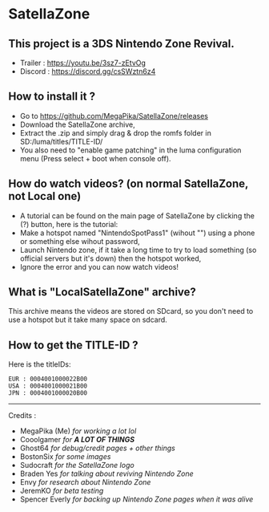 # SatellaZone  
## This project is a 3DS Nintendo Zone Revival.  
* Trailer : https://youtu.be/3sz7-zEtvOg 
* Discord : https://discord.gg/csSWztn6z4  

## How to install it ?

* Go to https://github.com/MegaPika/SatellaZone/releases
* Download the SatellaZone archive,
* Extract the .zip and simply drag & drop the romfs folder in SD:/luma/titles/TITLE-ID/
* You also need to "enable game patching" in the luma configuration menu (Press select + boot when console off).

## How do watch videos? (on normal SatellaZone, not Local one)
* A tutorial can be found on the main page of SatellaZone by clicking the (?) button, here is the tutorial:
* Make a hotspot named "NintendoSpotPass1" (wihout "") using a phone or something else wihout password,
* Launch Nintendo zone, if it take a long time to try to load something (so official servers but it's down) then the hotspot worked,
* Ignore the error and you can now watch videos!

## What is "LocalSatellaZone" archive?
This archive means the videos are stored on SDcard, so you don't need to use a hotspot but it take many space on sdcard.

## How to get the TITLE-ID ?

Here is the titleIDs:

    EUR : 0004001000022B00
    USA : 0004001000021B00
    JPN : 0004001000020B00

---
Credits : 
* MegaPika (Me) *for working a lot lol*
* Cooolgamer *for __A LOT OF THINGS__*
* Ghost64 *for debug/credit pages + other things*
* BostonSix *for some images*
* Sudocraft *for the SatellaZone logo*
* Braden Yes *for talking about reviving Nintendo Zone*
* Envy *for research about Nintendo Zone*
* JeremKO *for beta testing*
* Spencer Everly *for backing up Nintendo Zone pages when it was alive*
